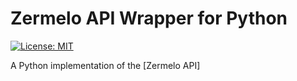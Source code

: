 # Zermelo API Wrapper for Python

[![License: MIT](https://img.shields.io/badge/License-MIT-yellow.svg)](https://opensource.org/licenses/MIT)

A Python implementation of the [Zermelo API]